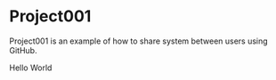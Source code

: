 # Project001
Project001 is an example of how to share system between users using GitHub. 


Hello World
